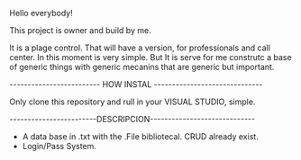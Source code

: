 Hello everybody!

This project is owner and build by me. 

It is a plage control. That will have a version, for professionals and call center.
In this moment is very simple. But It is serve for me construtc a base of generic things with generic mecanins that are generic but important.

------------------------- HOW INSTAL ------------------------------

Only clone this repository and rull in your VISUAL STUDIO, simple.

------------------------DESCRIPCION-----------------------------
- A data base in .txt with the .File bibliotecal. CRUD already exist.
- Login/Pass System.

